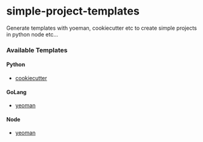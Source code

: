 # simple-project-templates
Generate templates with yoeman, cookiecutter etc to create simple projects in python node etc...

### Available Templates
#### Python
+ [cookiecutter](./python/cookiecutter/README.md)
  
#### GoLang
+ [yeoman](./golang/yeoman/README.md)

#### Node
+ [yeoman](./node/yeoman/README.md)
